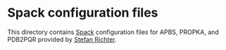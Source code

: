 # Spack configuration files

This directory contains [Spack](https://spack.io/) configuration files for APBS, PROPKA, and PDB2PQR provided by [Stefan Richter](https://github.com/StefanGIT).
